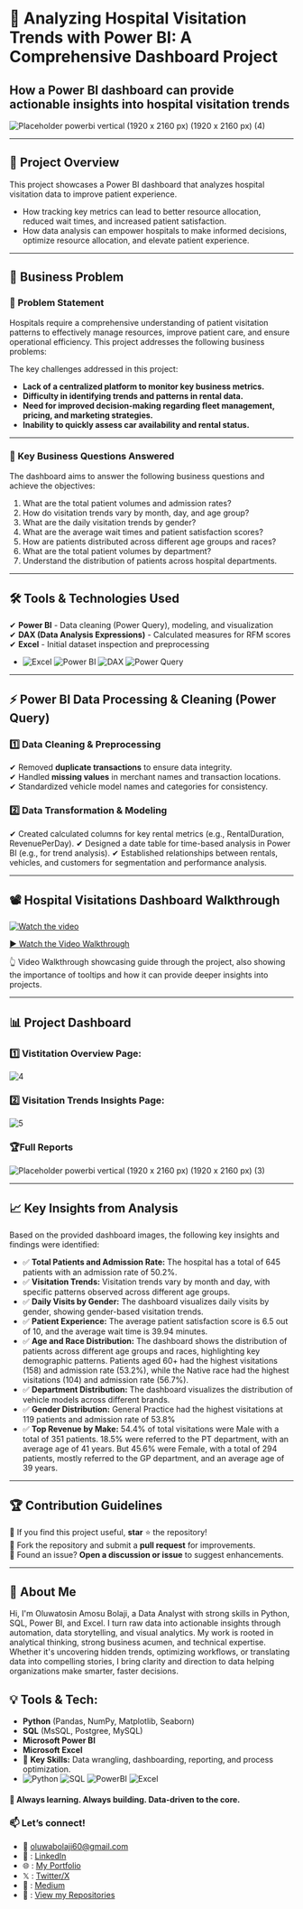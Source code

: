 # 🏥 Analyzing Hospital Visitation Trends with Power BI: A Comprehensive Dashboard Project

## How a Power BI dashboard can provide actionable insights into hospital visitation trends
![Placeholder  powerbi vertical (1920 x 2160 px) (1920 x 2160 px) (4)](https://github.com/user-attachments/assets/aeea81f7-14f2-4ad6-89a0-b41f22b9ccb0)


---

## 📌 Project Overview
This project showcases a Power BI dashboard that analyzes hospital visitation data to improve patient experience. 
- How tracking key metrics can lead to better resource allocation, reduced wait times, and increased patient satisfaction.
- How data analysis can empower hospitals to make informed decisions, optimize resource allocation, and elevate patient experience.

---

## 🎯 Business Problem
### **🔎 Problem Statement**
Hospitals require a comprehensive understanding of patient visitation patterns to effectively manage resources, improve patient care, and ensure operational efficiency. This project addresses the following business problems:

The key challenges addressed in this project:
- **Lack of a centralized platform to monitor key business metrics.**
- **Difficulty in identifying trends and patterns in rental data.**
- **Need for improved decision-making regarding fleet management, pricing, and marketing strategies.**
- **Inability to quickly assess car availability and rental status.**

---

### 🎯 Key Business Questions Answered
The dashboard aims to answer the following business questions and achieve the objectives:

1. What are the total patient volumes and admission rates?
2. How do visitation trends vary by month, day, and age group?
3. What are the daily visitation trends by gender?
4. What are the average wait times and patient satisfaction scores?
5. How are patients distributed across different age groups and races?
6. What are the total patient volumes by department?
7. Understand the distribution of patients across hospital departments.

---

## 🛠️ Tools & Technologies Used  
✔ **Power BI** - Data cleaning (Power Query), modeling, and visualization  
✔ **DAX (Data Analysis Expressions)** - Calculated measures for RFM scores  
✔ **Excel** - Initial dataset inspection and preprocessing 
- ![Excel](https://img.shields.io/badge/Excel-217346?logo=microsoft-excel&logoColor=white) ![Power BI](https://img.shields.io/badge/Power_BI-F2C811?logo=powerbi&logoColor=black) ![DAX](https://img.shields.io/badge/DAX-F2C811?logo=powerbi&logoColor=black) ![Power Query](https://img.shields.io/badge/Power_Query-F2C811?logo=powerbi&logoColor=black)

---

## ⚡ Power BI Data Processing & Cleaning (Power Query)
### **1️⃣ Data Cleaning & Preprocessing**
✔ Removed **duplicate transactions** to ensure data integrity.    
✔ Handled **missing values** in merchant names and transaction locations.  
✔ Standardized vehicle model names and categories for consistency.

### **2️⃣ Data Transformation & Modeling**
✔ Created calculated columns for key rental metrics (e.g., RentalDuration, RevenuePerDay).
✔ Designed a date table for time-based analysis in Power BI (e.g., for trend analysis).
✔ Established relationships between rentals, vehicles, and customers for segmentation and performance analysis.


---

## 📽️ Hospital Visitations Dashboard Walkthrough

[![Watch the video](https://img.youtube.com/vi/feXTmJcVtrw/0.jpg)](https://youtu.be/feXTmJcVtrw)


[▶️ Watch the Video Walkthrough](https://youtu.be/feXTmJcVtrw)

👆 Video Walkthrough showcasing guide through the project, also showing the importance of tooltips and how it can provide deeper insights into projects.

---


## 📊 Project Dashboard
### 1️⃣ Vistitation Overview Page:
![4](https://github.com/user-attachments/assets/fed80dea-e9d7-49bb-8181-5e3621e0d880)



### 2️⃣ Visitation Trends Insights Page:
![5](https://github.com/user-attachments/assets/3a3b8796-7cb4-4b24-8f91-18429f8471bd)

### 🏆Full Reports

![Placeholder  powerbi vertical (1920 x 2160 px) (1920 x 2160 px) (3)](https://github.com/user-attachments/assets/14b20846-40c9-4cd7-bd7b-3c6e6116a2b9)

---


## 📈 Key Insights from Analysis
Based on the provided dashboard images, the following key insights and findings were identified:
- ✅ **Total Patients and Admission Rate:** The hospital has a total of 645 patients with an admission rate of 50.2%.
- ✅ **Visitation Trends:** Visitation trends vary by month and day, with specific patterns observed across different age groups.
- ✅ **Daily Visits by Gender:** The dashboard visualizes daily visits by gender, showing gender-based visitation trends.
- ✅ **Patient Experience:** The average patient satisfaction score is 6.5 out of 10, and the average wait time is 39.94 minutes.
- ✅ **Age and Race Distribution:** The dashboard shows the distribution of patients across different age groups and races, highlighting key demographic patterns. Patients aged 60+ had the highest visitations (158) and admission rate (53.2%), while the Native race had the highest visitations (104) and admission rate (56.7%).
- ✅ **Department Distribution:** The dashboard visualizes the distribution of vehicle models across different brands.
- ✅ **Gender Distribution:** General Practice had the highest visitations at 119 patients and admission rate of 53.8%
- ✅ **Top Revenue by Make:** 54.4% of total visitations were Male with a total of 351 patients. 18.5% were referred to the PT department, with an average age of 41 years. But 45.6% were Female, with a total of 294 patients, mostly referred to the GP department, and an average age of 39 years.

---

## 🏆 Contribution Guidelines
🔹 If you find this project useful, **star** ⭐ the repository!  
🔹 Fork the repository and submit a **pull request** for improvements.  
🔹 Found an issue? **Open a discussion or issue** to suggest enhancements.  

---

## 📌 About Me
Hi, I'm Oluwatosin Amosu Bolaji, a Data Analyst with strong skills in Python, SQL, Power BI, and Excel. I turn raw data into actionable insights through automation, data storytelling, and visual analytics. My work is rooted in analytical thinking, strong business acumen, and technical expertise. Whether it's uncovering hidden trends, optimizing workflows, or translating data into compelling stories, I bring clarity and direction to data helping organizations make smarter, faster decisions.

## 💡 Tools & Tech:
- **Python** (Pandas, NumPy, Matplotlib, Seaborn)
- **SQL** (MsSQL, Postgree, MySQL)
- **Microsoft Power BI**
- **Microsoft Excel**
- 🔹 **Key Skills:** Data wrangling, dashboarding, reporting, and process optimization.
- ![Python](https://img.shields.io/badge/Python-3.8%2B-blue?logo=python&logoColor=white) ![SQL](https://img.shields.io/badge/SQL-Server-red?logo=microsoft-sql-server&logoColor=white) ![PowerBI](https://img.shields.io/badge/Power_BI-F2C811?logo=powerbi&logoColor=black) ![Excel](https://img.shields.io/badge/Excel-217346?logo=microsoft-excel&logoColor=white)


#### 🚀 **Always learning. Always building. Data-driven to the core.**  

### 📫 **Let’s connect!**  
- 📩 oluwabolaji60@gmail.com
- 🔗 : [LinkedIn](https://www.linkedin.com/in/oluwatosin-amosu-722b88141)
- 🌐 : [My Portfolio](https://www.datascienceportfol.io/oluwabolaji60) 
- 𝕏 : [Twitter/X](https://x.com/thee_oluwatosin?s=21&t=EqoeQVdQd038wlSUzAtQzw)
- 🔗 : [Medium](https://medium.com/@oluwabolaji60)
- 🔗 : [View my Repositories](https://github.com/Tbrown1998?tab=repositories)

